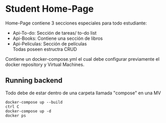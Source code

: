 # Student Home-Page
Home-Page contiene 3 secciones especiales para todo estudiante:  <br>
* Api-To-do: Sección de tareas/ to-do list  <br>
* Api-Books: Contiene una sección de libros <br>
* Api-Peliculas: Sección de películas  <br>
Todas poseen estructra CRUD  <br>

Contiene un docker-compose.yml el cual debe configurar previamente el docker repository y Virtual Machines. <br>
## Running backend
Todo debe de estar dentro de una carpeta llamada "compose" en una MV
```
docker-compose up --build 
ctrl C 
docker-compose up -d
docker ps
```
